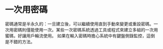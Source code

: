[Title]: # (一次性密碼)
[Difficulty]: # (初學者)
[Order]: # (81)

# 一次用密碼

密碼通常是半永久的：一旦建立後，可以繼續使用直到手動來變更或重設密碼。一次用密碼則僅能使用一次。某些一次密碼系統透過工具或程式來建立多組的一次用蜜碼，好讓用戶輪流使用。 如果在輸入密碼時擔心系統中有鍵盤側錄監控，這倒是不錯的方法。